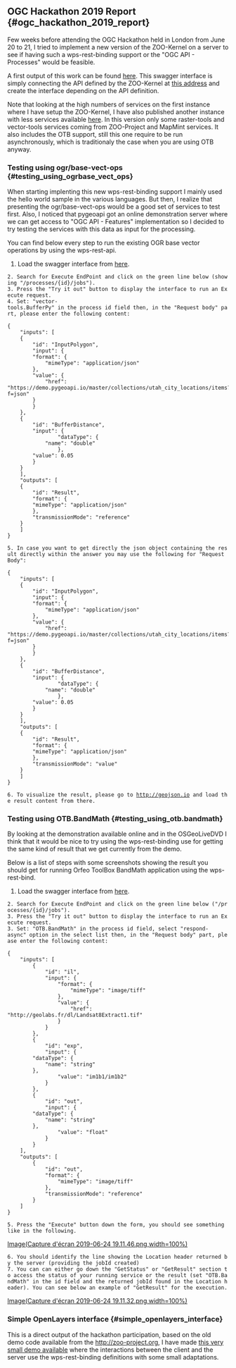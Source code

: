 ## OGC Hackathon 2019 Report {#ogc_hackathon_2019_report}

Few weeks before attending the OGC Hackathon held in London from June 20
to 21, I tried to implement a new version of the ZOO-Kernel on a server
to see if having such a wps-rest-binding support or the \"OGC API -
Processes\" would be feasible.

A first output of this work can be found
[here](https://demo.mapmint.com/swagger-ui/dist/). This swagger
interface is simply connecting the API defined by the ZOO-Kernel at
[this address](https://demo.mapmint.com/WPS2/api) and create the
interface depending on the API definition.

Note that looking at the high numbers of services on the first instance
where I have setup the ZOO-Kernel, I have also published another
instance with less services available
[here](https://demo.mapmint.com/WPS3/api). In this version only some
raster-tools and vector-tools services coming from ZOO-Project and
MapMint services. It also includes the OTB support, still this one
require to be run asynchronously, which is traditionaly the case when
you are using OTB anyway.

### Testing using ogr/base-vect-ops {#testing_using_ogrbase_vect_ops}

When starting implenting this new wps-rest-binding support I mainly used
the hello world sample in the various languages. But then, I realize
that presenting the ogr/base-vect-ops would be a good set of services to
test first. Also, I noticed that pygeoapi got an online demonstration
server where we can get access to \"OGC API - Features\" implementation
so I decided to try testing the services with this data as input for the
processing.

You can find below every step to run the existing OGR base vector
operations by using the wps-rest-api.

1.  Load the swagger interface from
    [here](https://demo.mapmint.com/swagger-ui/dist/).

`2. Search for Execute EndPoint and click on the green line below (showing "/processes/{id}/jobs").`\
`3. Press the "Try it out" button to display the interface to run an Execute request.`\
`4. Set: "vector-tools.BufferPy" in the process id field then, in the "Request body" part, please enter the following content:`

    {
        "inputs": [
        {
            "id": "InputPolygon",
            "input": {
            "format": {
                "mimeType": "application/json"
            },
            "value": {
                "href": "https://demo.pygeoapi.io/master/collections/utah_city_locations/items?f=json"
            }
            }
        },
        {
            "id": "BufferDistance",
            "input": {
                    "dataType": {
                "name": "double"
                    },
            "value": 0.05
            }
        }
        ],
        "outputs": [
        {
            "id": "Result",
            "format": {
            "mimeType": "application/json"
            },
            "transmissionMode": "reference"
        }
        ]
    }

`5. In case you want to get directly the json object containing the result directly within the answer you may use the following for "Request Body":`

    {
        "inputs": [
        {
            "id": "InputPolygon",
            "input": {
            "format": {
                "mimeType": "application/json"
            },
            "value": {
                "href": "https://demo.pygeoapi.io/master/collections/utah_city_locations/items?f=json"
            }
            }
        },
        {
            "id": "BufferDistance",
            "input": {
                    "dataType": {
                "name": "double"
                    },
            "value": 0.05
            }
        }
        ],
        "outputs": [
        {
            "id": "Result",
            "format": {
            "mimeType": "application/json"
            },
            "transmissionMode": "value"
        }
        ]
    }

`6. To visualize the result, please go to `[`http://geojson.io`](http://geojson.io)` and load the result content from there.`

### Testing using OTB.BandMath {#testing_using_otb.bandmath}

By looking at the demonstration available online and in the OSGeoLiveDVD
I think that it would be nice to try using the wps-rest-binding use for
getting the same kind of result that we get currently from the demo.

Below is a list of steps with some screenshots showing the result you
should get for running Orfeo ToolBox BandMath application using the
wps-rest-bind.

1.  Load the swagger interface from
    [here](https://demo.mapmint.com/swagger-ui/dist/).

`2. Search for Execute EndPoint and click on the green line below ("/processes/{id}/jobs").`\
`3. Press the "Try it out" button to display the interface to run an Execute request.`\
`3. Set: "OTB.BandMath" in the process id field, select "respond-async" option in the select list then, in the "Request body" part, please enter the following content:`

    {
        "inputs": [
            {
                "id": "il",
                "input": {
                    "format": {
                        "mimeType": "image/tiff"
                    },
                    "value": {
                        "href": "http://geolabs.fr/dl/Landsat8Extract1.tif"
                    }
                }
            },
            {
                "id": "exp",
                "input": {
            "dataType": {
                "name": "string"
            },
                    "value": "im1b1/im1b2"
                }
            },
            {
                "id": "out",
                "input": {
            "dataType": {
                "name": "string"
            },
                    "value": "float"
                }
            }
        ],
        "outputs": [
            {
                "id": "out",
                "format": {
                    "mimeType": "image/tiff"
                },
                "transmissionMode": "reference"
            }
        ]
    }

`5. Press the "Execute" button down the form, you should see something like in the following.`

[Image(Capture d\'écran 2019-06-24
19.11.46.png​​​​,width=100%)](Image(Capture_d'écran_2019-06-24_19.11.46.png​​​​,width=100%) "wikilink")

`6. You should identify the line showing the Location header returned by the server (providing the jobId created)`\
`7. You can can either go down the "GetStatus" or "GetResult" section to access the status of your running service or the result (set "OTB.BandMath" in the id field and the returned jobId found in the Location header). You can see below an example of "GetResult" for the execution.`

[Image(Capture d\'écran 2019-06-24
19.11.32.png,width=100%​​)](Image(Capture_d'écran_2019-06-24_19.11.32.png,width=100%​​) "wikilink")

### Simple OpenLayers interface {#simple_openlayers_interface}

This is a direct output of the hackathon participation, based on the old
demo code available from the <http://zoo-project.org>, I have made [this
very small demo
available](https://demo.mapmint.com/examples3/spatialtools.html) where
the interactions between the client and the server use the
wps-rest-binding definitions with some small adaptations.

